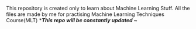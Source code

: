 This repository is created only to learn about Machine Learning Stuff.
All the files are made by me for practising Machine Learning Techniques Course(MLT)
******This repo will be constantly updated ~*****
